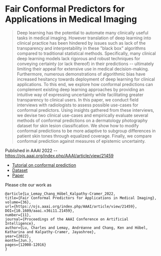 # Fair Conformal Predictors for Applications in Medical Imaging

> Deep learning has the potential to automate many clinically useful tasks in medical imaging. However translation of deep learning into clinical practice has been hindered by issues such as lack of the transparency and interpretability in these "black box" algorithms compared to traditional statistical methods. Specifically, many clinical deep learning models lack rigorous and robust techniques for conveying certainty (or lack thereof) in their predictions -- ultimately limiting their appeal for extensive use in medical decision-making. Furthermore, numerous demonstrations of algorithmic bias have increased hesitancy towards deployment of deep learning for clinical applications. To this end, we explore how conformal predictions can complement existing deep learning approaches by providing an intuitive way of expressing uncertainty while facilitating greater transparency to clinical users. In this paper, we conduct field interviews with radiologists to assess possible use-cases for conformal predictors. Using insights gathered from these interviews, we devise two clinical use-cases and empirically evaluate several methods of conformal predictions on a dermatology photography dataset for skin lesion classification. We show how to modify conformal predictions to be more adaptive to subgroup differences in patient skin tones through equalized coverage. Finally, we compare conformal prediction against measures of epistemic uncertainty.

Published in AAAI 2022 -- https://ojs.aaai.org/index.php/AAAI/article/view/21459

* [Tutorial on conformal prediction](http://people.eecs.berkeley.edu/~angelopoulos/blog/posts/gentle-intro/)
* [Dataset](https://github.com/mattgroh/fitzpatrick17k)
* [Paper](https://arxiv.org/abs/2109.04392)

Please cite our work as
```
@article{Lu_Lemay_Chang_Höbel_Kalpathy-Cramer_2022, 
title={Fair Conformal Predictors for Applications in Medical Imaging}, 
volume={36}, 
url={https://ojs.aaai.org/index.php/AAAI/article/view/21459}, 
DOI={10.1609/aaai.v36i11.21459}, 
number={11}, 
journal={Proceedings of the AAAI Conference on Artificial Intelligence}, 
author={Lu, Charles and Lemay, Andréanne and Chang, Ken and Höbel, Katharina and Kalpathy-Cramer, Jayashree}, 
year={2022}, 
month={Jun.}, 
pages={12008-12016} 
}
```
